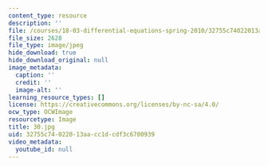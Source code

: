 ```yaml
---
content_type: resource
description: ''
file: /courses/18-03-differential-equations-spring-2010/32755c74022013aacc1dcdf3c6700939_30.jpg
file_size: 2628
file_type: image/jpeg
hide_download: true
hide_download_original: null
image_metadata:
  caption: ''
  credit: ''
  image-alt: ''
learning_resource_types: []
license: https://creativecommons.org/licenses/by-nc-sa/4.0/
ocw_type: OCWImage
resourcetype: Image
title: 30.jpg
uid: 32755c74-0220-13aa-cc1d-cdf3c6700939
video_metadata:
  youtube_id: null
---
```

